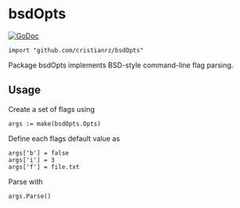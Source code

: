 # bsdOpts

[![GoDoc](https://godoc.org/github.com/cristianrz/bsdOpts?status.svg)](https://godoc.org/github.com/cristianrz/bsdOpts)

`import "github.com/cristianrz/bsdOpts"`

 Package bsdOpts implements BSD-style command-line flag parsing. 

## Usage

Create a set of flags using 

```
args := make(bsdOpts.Opts)
```

Define each flags default value as 

```
args['b'] = false
args['i'] = 3
args['f'] = file.txt
```

Parse with

```
args.Parse()
```

